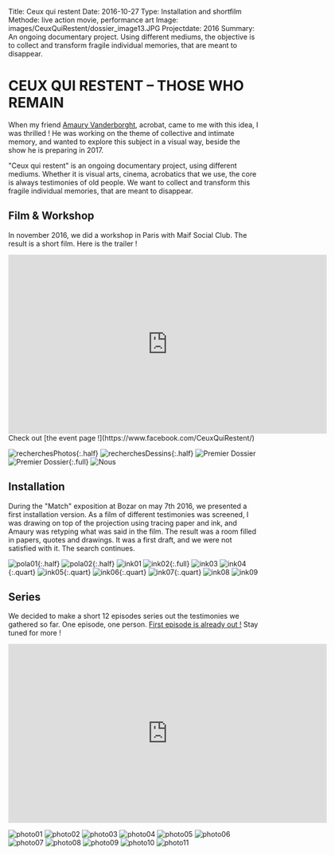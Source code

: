 Title: Ceux qui restent
Date: 2016-10-27
Type: Installation and shortfilm
Methode: live action movie, performance art
Image: images/CeuxQuiRestent/dossier_image13.JPG
Projectdate: 2016
Summary: An ongoing documentary project. Using different mediums, the objective is to collect and transform fragile individual memories, that are meant to disappear.


# CEUX QUI RESTENT – THOSE WHO REMAIN
When my friend [Amaury Vanderborght](https://www.amaury-vdb.com/), acrobat, came to me with this idea, I was thrilled !
He was working on the theme of collective and intimate memory, and wanted to explore this subject in a visual way, beside the show he is preparing in 2017.

"Ceux qui restent" is an ongoing documentary project, using different mediums. Whether it is visual arts, cinema, acrobatics that we use, the core is always testimonies of old people. We want to collect and transform this fragile individual memories, that are meant to disappear.

## Film & Workshop
In november 2016, we did a workshop in Paris with Maif Social Club. The result is a short film. Here is the trailer !
<iframe src="https://player.vimeo.com/video/191042917" width="640" height="360" frameborder="0" webkitallowfullscreen mozallowfullscreen allowfullscreen></iframe>
Check out [the event page !](https://www.facebook.com/CeuxQuiRestent/)

![recherchesPhotos](images/CeuxQuiRestent/pola_recherches.jpg){:.half}
![recherchesDessins](images/CeuxQuiRestent/DSC_0080.JPG){:.half}
![Premier Dossier](images/CeuxQuiRestent/presentation_projet_01.jpg)
![Premier Dossier](images/CeuxQuiRestent/presentation_projet_03.jpg){:.full}
![Nous](images/CeuxQuiRestent/artistes.jpg)


## Installation
During the "Match" exposition at Bozar on may 7th 2016, we presented  a first installation version. As a film of different testimonies was screened, I was drawing on top of the projection using tracing paper and ink, and Amaury  was retyping what was said in the film. The result was a room filled in papers, quotes and drawings.
It was a first draft, and we were not satisfied with it. The search continues.

![pola01](images/CeuxQuiRestent/pola_160423_1.jpg){:.half}
![pola02](images/CeuxQuiRestent/pola_160423_2.jpg){:.half}
![ink01](images/CeuxQuiRestent/dessin_01.jpg)
![ink02](images/CeuxQuiRestent/dessin_02.jpg){:.full}
![ink03](images/CeuxQuiRestent/dessin_03.jpg)
![ink04](images/CeuxQuiRestent/dessin_04.jpg){:.quart}
![ink05](images/CeuxQuiRestent/dessin_05.jpg){:.quart}
![ink06](images/CeuxQuiRestent/dessin_06.jpg){:.quart}
![ink07](images/CeuxQuiRestent/dessin_07.jpg){:.quart}
![ink08](images/CeuxQuiRestent/dessin_08.jpg)
![ink09](images/CeuxQuiRestent/dessin_09.jpg)

## Series
We decided to make a short 12 episodes series out the testimonies we gathered so far. One episode, one person.
[First episode is already out !](https://vimeo.com/188686036) Stay tuned for more !
<iframe src="https://player.vimeo.com/video/188686036" width="640" height="360" frameborder="0" webkitallowfullscreen mozallowfullscreen allowfullscreen></iframe>

![photo01](images/CeuxQuiRestent/dossier_image01.JPG)
![photo02](images/CeuxQuiRestent/dossier_image03.JPG)
![photo03](images/CeuxQuiRestent/dossier_image04.JPG)
![photo04](images/CeuxQuiRestent/dossier_image05.JPG)
![photo05](images/CeuxQuiRestent/dossier_image06.JPG)
![photo06](images/CeuxQuiRestent/dossier_image07.JPG)
![photo07](images/CeuxQuiRestent/dossier_image09.JPG)
![photo08](images/CeuxQuiRestent/dossier_image10.JPG)
![photo09](images/CeuxQuiRestent/dossier_image11.JPG)
![photo10](images/CeuxQuiRestent/dossier_image13.JPG)
![photo11](images/CeuxQuiRestent/dossier_image14.JPG)
